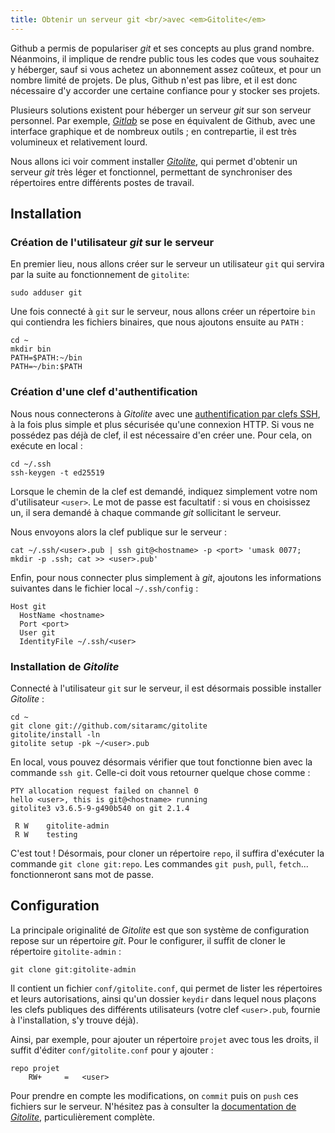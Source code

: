 ```yaml
---
title: Obtenir un serveur git <br/>avec <em>Gitolite</em>
---
```


Github a permis de populariser *git* et ses concepts au plus grand nombre. Néanmoins, il implique de rendre public tous les codes que vous souhaitez y héberger, sauf si vous achetez un abonnement assez coûteux, et pour un nombre limité de projets. De plus, Github n'est pas libre, et il est donc nécessaire d'y accorder une certaine confiance pour y stocker ses projets.

Plusieurs solutions existent pour héberger un serveur *git* sur son serveur personnel. Par exemple, [*Gitlab*](https://about.gitlab.com/) se pose en équivalent de Github, avec une interface graphique et de nombreux outils ; en contrepartie, il est très volumineux et relativement lourd.

Nous allons ici voir comment installer [*Gitolite*](http://gitolite.com/gitolite/index.html), qui permet d'obtenir un serveur *git* très léger et fonctionnel, permettant de synchroniser des répertoires entre différents postes de travail.


## Installation

### Création de l'utilisateur *git* sur le serveur

En premier lieu, nous allons créer sur le serveur un utilisateur `git` qui servira par la suite au fonctionnement de `gitolite`:

```
sudo adduser git
```

Une fois connecté à `git` sur le serveur, nous allons créer un répertoire `bin` qui contiendra les fichiers binaires, que nous ajoutons ensuite au `PATH` :

```
cd ~
mkdir bin
PATH=$PATH:~/bin
PATH=~/bin:$PATH
```

### Création d'une clef d'authentification

Nous nous connecterons à *Gitolite* avec une [authentification par clefs SSH](http://localhost:4000/authentification-par-clef-avec-ssh/), à la fois plus simple et plus sécurisée qu'une connexion HTTP. Si vous ne possédez pas déjà de clef, il est nécessaire d'en créer une. Pour cela, on exécute en local :

```
cd ~/.ssh
ssh-keygen -t ed25519
```

Lorsque le chemin de la clef est demandé, indiquez simplement votre nom d'utilisateur `<user>`. Le mot de passe est facultatif : si vous en choisissez un, il sera demandé à chaque commande *git* sollicitant le serveur.

Nous envoyons alors la clef publique sur le serveur :

```
cat ~/.ssh/<user>.pub | ssh git@<hostname> -p <port> 'umask 0077; mkdir -p .ssh; cat >> <user>.pub'
```

Enfin, pour nous connecter plus simplement à *git*, ajoutons les informations suivantes dans le fichier local `~/.ssh/config` :

```
Host git
  HostName <hostname>
  Port <port>
  User git
  IdentityFile ~/.ssh/<user>
```

### Installation de *Gitolite*

Connecté à l'utilisateur `git` sur le serveur, il est désormais possible installer *Gitolite* :

```
cd ~
git clone git://github.com/sitaramc/gitolite
gitolite/install -ln
gitolite setup -pk ~/<user>.pub
```

En local, vous pouvez désormais vérifier que tout fonctionne bien avec la commande `ssh git`. Celle-ci doit vous retourner quelque chose comme :

```
PTY allocation request failed on channel 0
hello <user>, this is git@<hostname> running
gitolite3 v3.6.5-9-g490b540 on git 2.1.4

 R W    gitolite-admin
 R W    testing
```

C'est tout ! Désormais, pour cloner un répertoire `repo`, il suffira d'exécuter la commande `git clone git:repo`. Les commandes `git push`, `pull`, `fetch`... fonctionneront sans mot de passe.

## Configuration

La principale originalité de *Gitolite* est que son système de configuration repose sur un répertoire *git*. Pour le configurer, il suffit de cloner le répertoire `gitolite-admin` :

```
git clone git:gitolite-admin
```

Il contient un fichier `conf/gitolite.conf`, qui permet de lister les répertoires et leurs autorisations, ainsi qu'un dossier `keydir` dans lequel nous plaçons les clefs publiques des différents utilisateurs (votre clef `<user>.pub`, fournie à l'installation, s'y trouve déjà).

Ainsi, par exemple, pour ajouter un répertoire `projet` avec tous les droits, il suffit d'éditer `conf/gitolite.conf` pour y ajouter :

```
repo projet
    RW+     =   <user>
```

Pour prendre en compte les modifications, on `commit` puis on `push` ces fichiers sur le serveur. N'hésitez pas à consulter la [documentation de *Gitolite*](http://gitolite.com/gitolite/basic-admin.html), particulièrement complète.
